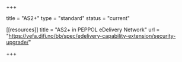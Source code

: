 +++

title = "AS2+"
type = "standard"
status = "current"

[[resources]]
title = "AS2+ in PEPPOL eDelivery Network"
url = "https://vefa.difi.no/bb/spec/edelivery-capability-extension/security-upgrade/"

+++
